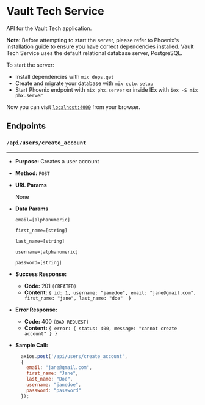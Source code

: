 # **Vault Tech Service**

API for the Vault Tech application.

**Note**: Before attempting to start the server, please refer to Phoenix's installation guide to ensure you have correct dependencies installed. Vault Tech Service uses the default relational database server, PostgreSQL.

To start the server:
  * Install dependencies with `mix deps.get`
  * Create and migrate your database with `mix ecto.setup`
  * Start Phoenix endpoint with `mix phx.server` or inside IEx with `iex -S mix phx.server`

Now you can visit [`localhost:4000`](http://localhost:4000) from your browser.

## **Endpoints**
### `/api/users/create_account`
----
* **Purpose:** Creates a user account

* **Method:** `POST`
  
*  **URL Params**

   None


* **Data Params**
 
   `email=[alphanumeric]`

   `first_name=[string]`

   `last_name=[string]`

   `username=[alphanumeric]`

   `password=[string]`

* **Success Response:**
  *  **Code:** 201 `(CREATED)` <br />
  *  **Content:** `{ id: 1, username: "janedoe", email: "jane@gmail.com", first_name: "jane", last_name: "doe"  }`
 
* **Error Response:**
  * **Code:** 400 `(BAD REQUEST)` <br />
  *  **Content:** `{ error: { status: 400, message: "cannot create account" } }`

* **Sample Call:**

  ```javascript
    axios.post('/api/users/create_account', 
    {
      email: "jane@gmail.com",
      first_name: "Jane",
      last_name: "Doe",
      username: "janedoe",
      password: "password"
    });
  ```
